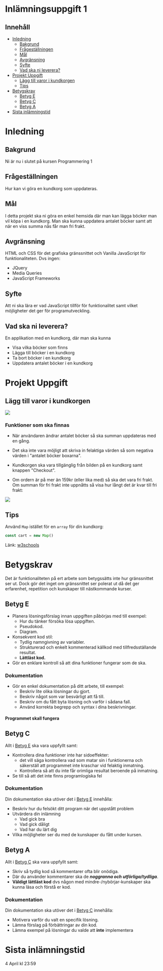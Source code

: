 # Inlämningsuppgift 1

## Innehåll

- [Inledning](#inledning)
    - [Bakgrund](#bakgrund)
    - [Frågeställningen](#frgestllningen)
    - [Mål](#ml)
    - [Avgränsning](#avgrnsning)
    - [Syfte](#syfte)
    - [Vad ska ni leverera?](#vad-ska-ni-leverera)
- [Projekt Uppgift](#projekt-uppgift)
    - [Lägg till varor i kundkorgen](#lgg-till-varor-i-kundkorgen)
    - [Tips](#tips)
- [Betygskrav](#betygskrav)
    - [Betyg E](#betyg-e)
    - [Betyg C](#betyg-c)
    - [Betyg A](#betyg-a)
- [Sista inlämningstid](#sista-inlmningstid)

# Inledning

## Bakgrund

Ni är nu i slutet på kursen Programmering 1

## Frågeställningen

Hur kan vi göra en kundkorg som uppdateras.

## Mål

I detta projekt ska ni göra en enkel hemsida där man kan lägga böcker man vil köpa i en kundkorg. Man ska kunna
uppdatera antalet böcker samt att när en viss summa nås får man fri frakt.

## Avgränsning

HTML och CSS för det grafiska gränssnittet och Vanilla JavaScript för funktionaliteten. Dvs ingen:

- JQuery
- Media Queries
- JavaScript Frameworks

## Syfte

Att ni ska lära er vad JavaScript tillför för funktionalitet samt vilket möjligheter det ger för programutveckling.

## Vad ska ni leverera?

En applikation med en kundkorg, där man ska kunna

- Visa vilka böcker som finns
- Lägga till böcker i en kundkorg
- Ta bort böcker i en kundkorg
- Uppdatera antalet böcker i en kundkorg

# Projekt Uppgift

## Lägg till varor i kundkorgen

![](img/1.png)

### Funktioner som ska finnas

- När användaren ändrar antalet böcker så ska summan uppdateras med en gång.

- Det ska inte vara möjligt att skriva in felaktiga värden så som negativa värden i "antalet böcker boxarna".

- Kundkorgen ska vara tillgänglig från bilden på en kundkorg samt knappen "Checkout".

- Om ordern är på mer än 159kr (eller lika med) så ska det vara fri frakt. Om summan för fri frakt inte uppnåtts så visa
  hur långt det är kvar till fri frakt:

![](img/2.png)

## Tips

Använd `Map` istället för en `array` för din kundkorg:

```javascript
const cart = new Map()
```

Länk: [w3schools](https://www.w3schools.com/jsref/jsref_map.asp)

# Betygskrav

Det är funktionaliteten på ert arbete som betygssätts inte hur gränssnittet ser ut. Dock gör det inget om gränssnittet
ser polerat ut då det ger erfarenhet, repetition och kunskaper till nästkommande kurser.

## Betyg E

- Planera lösningsförslag innan uppgiften påbörjas med till exempel:
    - Hur du tänker försöka lösa uppgiften.
    - Pseudokod.
    - Diagram.
- Konsekvent kod stil:
    - Tydlig namngivning av variabler.
    - Strukturerad och enkelt kommenterad källkod med tillfredsställande resultat.
    - **Lättläst kod.**
- Gör en enklare kontroll så att dina funktioner fungerar som de ska.

### Dokumentation

- Gör en enkel dokumentation på ditt arbete, till exempel:
    - Beskriv lite olika lösningar du gjort.
    - Beskriv något som var besvärligt att få till.
    - Beskriv om du fått byta lösning och varför i sådana fall.
    - Använd korrekta begrepp och syntax i dina beskrivningar.

#### Programmet skall fungera

## Betyg C

Allt i [Betyg E](#betyg-e) ska vara uppfyllt samt:

- Kontrollera dina funktioner inte har sidoeffekter:
    - det vill säga kontrollera vad som matar sin i funktionerna och säkerställ att programmet inte kraschar vid
      felaktig inmatning.
    - Kontrollera så att du inte får orimliga resultat beroende på inmatning.
- Se till så att det inte finns programlogiska fel

### Dokumentation

Din dokumentation ska utöver det i [Betyg E](#betyg-e) innehålla:

- Beskriv hur du felsökt ditt program när det uppstått problem
- Utvärdera din inlämning
    - Vad gick bra
    - Vad gick dåligt
    - Vad har du lärt dig
- Vilka möjligheter ser du med de kunskaper du fått under kursen.

## Betyg A

Allt i [Betyg C](#betyg-c) ska vara uppfyllt samt:

- Skriv så tydlig kod så kommentarer ofta blir onödiga.
- Där du använder kommentarer ska de _**noggranna och utförliga/tydliga**_.
- **Väldigt lättläst kod** dvs någon med mindre-/nybörjar-kunskaper ska kunna läsa och förstå er kod.

### Dokumentation

Din dokumentation ska utöver det i [Betyg C](#betyg-c) innehålla:

- Motivera varför du valt en specifik lösning.
- Lämna förslag på förbättringar av din kod.
- Lämna exempel på lösningar du valde att **inte** implementera

# Sista inlämningstid

4 April kl 23:59

